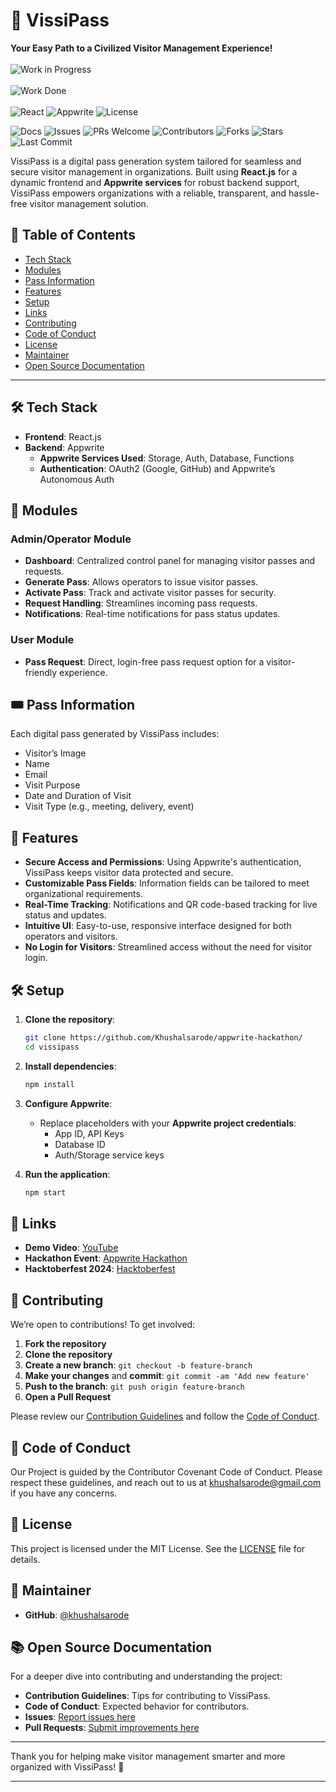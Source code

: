# 🎫 VissiPass
**Your Easy Path to a Civilized Visitor Management Experience!** <br> <br>
![Work in Progress](https://img.shields.io/badge/Work_in_Progress-Yes-green)<br><br>
![Work Done](https://img.shields.io/badge/Progress-97%25-brightgreen)<br><br>
![React](https://img.shields.io/badge/frontend-react-blue?logo=react&logoColor=white)
![Appwrite](https://img.shields.io/badge/backend-appwrite-red?logo=appwrite&logoColor=white)
![License](https://img.shields.io/badge/license-Apache%202.0-blue)
<!-- ![Visitors](https://visitor-badge.laobi.icu/badge?page_id=khushalsarode.appwrite-hackathon) -->
 <!-- ![Repo Size](https://img.shields.io/github/repo-size/khushalsarode.appwrite-hackathon) -->
![Docs](https://img.shields.io/badge/docs-complete-brightgreen)
![Issues](https://img.shields.io/github/issues/khushalsarode/appwrite-hackathon)
![PRs Welcome](https://img.shields.io/badge/PRs-welcome-brightgreen)
![Contributors](https://img.shields.io/github/contributors/khushalsarode/appwrite-hackathon)
![Forks](https://img.shields.io/github/forks/khushalsarode/appwrite-hackathon?style=social)
![Stars](https://img.shields.io/github/stars/khushalsarode/appwrite-hackathon?style=social)
![Last Commit](https://img.shields.io/github/last-commit/khushalsarode/appwrite-hackathon)


VissiPass is a digital pass generation system tailored for seamless and secure visitor management in organizations. Built using **React.js** for a dynamic frontend and **Appwrite services** for robust backend support, VissiPass empowers organizations with a reliable, transparent, and hassle-free visitor management solution. 

## 📑 Table of Contents
- [Tech Stack](##tech-stack)
- [Modules](#modules)
- [Pass Information](#pass-information)
- [Features](#features)
- [Setup](#setup)
- [Links](#links)
- [Contributing](#contributing)
- [Code of Conduct](#code-of-conduct)
- [License](#license)
- [Maintainer](#maintainer)
- [Open Source Documentation](#open-source-documentation)

---

## 🛠 Tech Stack
- **Frontend**: React.js
- **Backend**: Appwrite
  - **Appwrite Services Used**: Storage, Auth, Database, Functions
  - **Authentication**: OAuth2 (Google, GitHub) and Appwrite’s Autonomous Auth

## 🧩 Modules

### Admin/Operator Module
- **Dashboard**: Centralized control panel for managing visitor passes and requests.
- **Generate Pass**: Allows operators to issue visitor passes.
- **Activate Pass**: Track and activate visitor passes for security.
- **Request Handling**: Streamlines incoming pass requests.
- **Notifications**: Real-time notifications for pass status updates.

### User Module
- **Pass Request**: Direct, login-free pass request option for a visitor-friendly experience.

## 🎟 Pass Information
Each digital pass generated by VissiPass includes:
- Visitor’s Image
- Name
- Email
- Visit Purpose
- Date and Duration of Visit
- Visit Type (e.g., meeting, delivery, event)

## 🚀 Features
- **Secure Access and Permissions**: Using Appwrite's authentication, VissiPass keeps visitor data protected and secure.
- **Customizable Pass Fields**: Information fields can be tailored to meet organizational requirements.
- **Real-Time Tracking**: Notifications and QR code-based tracking for live status and updates.
- **Intuitive UI**: Easy-to-use, responsive interface designed for both operators and visitors.
- **No Login for Visitors**: Streamlined access without the need for visitor login.

## 🛠️ Setup

1. **Clone the repository**:
   ```bash
   git clone https://github.com/Khushalsarode/appwrite-hackathon/
   cd vissipass
   ```

2. **Install dependencies**:
   ```bash
   npm install
   ```

4. **Configure Appwrite**:
   - Replace placeholders with your **Appwrite project credentials**:
      - App ID, API Keys
      - Database ID
      - Auth/Storage service keys

5. **Run the application**:
   ```bash
   npm start
   ```

## 🔗 Links
- **Demo Video**: [YouTube](https://youtu.be/Qmpllvp_ccc)
- **Hackathon Event**: [Appwrite Hackathon](https://appwrite.io/blog/post/appwrite-hacktoberfest-hackathon-2024)
- **Hacktoberfest 2024**: [Hacktoberfest](https://hacktoberfest.com/participation/)

## 🤝 Contributing
We’re open to contributions! To get involved:
1. **Fork the repository**
2. **Clone the repository** 
3. **Create a new branch**: `git checkout -b feature-branch`
4. **Make your changes** and **commit**: `git commit -am 'Add new feature'`
5. **Push to the branch**: `git push origin feature-branch`
6. **Open a Pull Request**

Please review our [Contribution Guidelines](./CONTRIBUTING.md:) and follow the [Code of Conduct](./CODE_OF_CONDUCT.md).

## 📝 Code of Conduct
Our Project is guided by the Contributor Covenant Code of Conduct. Please respect these guidelines, and reach out to us at khushalsarode@gmail.com if you have any concerns.

## 📜 License
This project is licensed under the MIT License. See the [LICENSE](./LICENSE) file for details.

## 🙋 Maintainer
- **GitHub**: [@khushalsarode](https://github.com/khushalsarode)

## 📚 Open Source Documentation
For a deeper dive into contributing and understanding the project:
- **Contribution Guidelines**: Tips for contributing to VissiPass.
- **Code of Conduct**: Expected behavior for contributors.
- **Issues**: [Report issues here](./.github/ISSUE_TEMPLATE/feature_request.yaml)
- **Pull Requests**: [Submit improvements here](./.github/pull_request_template.md)

---

Thank you for helping make visitor management smarter and more organized with VissiPass! 🎉

---


